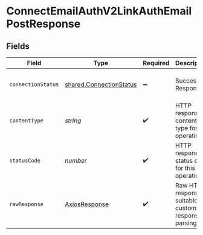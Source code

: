 # ConnectEmailAuthV2LinkAuthEmailPostResponse


## Fields

| Field                                                                     | Type                                                                      | Required                                                                  | Description                                                               | Example                                                                   |
| ------------------------------------------------------------------------- | ------------------------------------------------------------------------- | ------------------------------------------------------------------------- | ------------------------------------------------------------------------- | ------------------------------------------------------------------------- |
| `connectionStatus`                                                        | [shared.ConnectionStatus](../../../sdk/models/shared/connectionstatus.md) | :heavy_minus_sign:                                                        | Successful Response                                                       | {<br/>"success": true<br/>}                                               |
| `contentType`                                                             | *string*                                                                  | :heavy_check_mark:                                                        | HTTP response content type for this operation                             |                                                                           |
| `statusCode`                                                              | *number*                                                                  | :heavy_check_mark:                                                        | HTTP response status code for this operation                              |                                                                           |
| `rawResponse`                                                             | [AxiosResponse](https://axios-http.com/docs/res_schema)                   | :heavy_check_mark:                                                        | Raw HTTP response; suitable for custom response parsing                   |                                                                           |